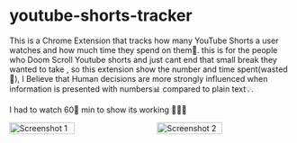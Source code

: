# youtube-shorts-tracker
This is a Chrome Extension that tracks how many YouTube Shorts a user watches and how much time they spend on them🔢.
this is for the people who Doom Scroll Youtube shorts and just cant end that small break they wanted to take , so this extension show the number and time spent(wasted🙂),
I Believe that Human decisions are more strongly influenced when information is presented with numbers📊 compared to plain text💡. 


I had to watch 60🔢 min to show its working 🤦🤦🙂

<div style="display: flex; justify-content: space-between;">
  <img src="https://github.com/user-attachments/assets/e83889d3-3f90-4ba1-bb07-3f9a86355422" alt="Screenshot 1" width="48%" />
  <img src="https://github.com/user-attachments/assets/3be943ad-0fcf-4a52-a33a-35452c0ed325" alt="Screenshot 2" width="48%" />
</div>



